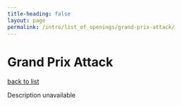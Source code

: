 ```yaml
---
title-heading: false
layout: page
permalink: /intro/list_of_openings/grand-prix-attack/
---
```


# Grand Prix Attack

[back to list](../../list_of_openings)

Description unavailable